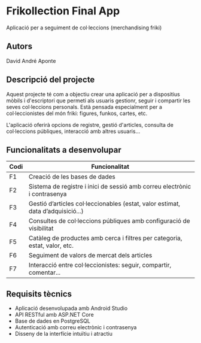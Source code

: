 # Frikollection Final App
Aplicació per a seguiment de col·leccions (merchandising friki)

## Autors
David André Aponte

## Descripció del projecte
Aquest projecte té com a objectiu crear una aplicació per a dispositius mòbils i d'escriptori que permeti als usuaris gestionr, seguir i compartir les seves col·leccions personals. Està pensada especialment per a col·leccionistes del món friki: figures, funkos, cartes, etc.

L'aplicació oferirà opcions de registre, gestió d'articles, consulta de col·leccions públiques, interacció amb altres usuaris...

## Funcionalitats a desenvolupar

| Codi | Funcionalitat |
|------|----------------|
| F1   | Creació de les bases de dades |
| F2   | Sistema de registre i inici de sessió amb correu electrònic i contrasenya |
| F3   | Gestió d’articles col·leccionables (estat, valor estimat, data d’adquisició...) |
| F4   | Consultes de col·leccions públiques amb configuració de visibilitat |
| F5   | Catàleg de productes amb cerca i filtres per categoria, estat, valor, etc. |
| F6   | Seguiment de valors de mercat dels articles |
| F7   | Interacció entre col·leccionistes: seguir, compartir, comentar... |

## Requisits tècnics
- Aplicació desenvolupada amb Android Studio
- API RESTful amb ASP.NET Core
- Base de dades en PostgreSQL
- Autenticació amb correu electrònic i contrasenya
- Disseny de la interfície intuïtiu i atractiu
